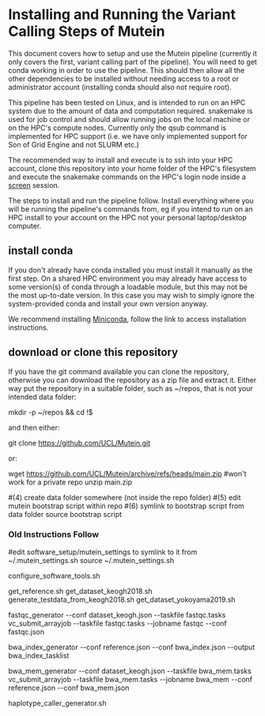# Installing and Running the Variant Calling Steps of Mutein

This document covers how to setup and use the Mutein pipeline (currently it only covers the first, variant calling part of the pipeline). You will need to get conda working in order to use the pipeline. This should then allow all the other dependencies to be installed without needing access to a root or administrator account (installing conda should also not require root).

This pipeline has been tested on Linux, and is intended to run on an HPC system due to the amount of data and computation required. snakemake is used for job control and should allow running jobs on the local machine or on the HPC's compute nodes. Currently only the qsub command is implemented for HPC support (i.e. we have only implemented support for Son of Grid Engine and not SLURM etc.)

The recommended way to install and execute is to ssh into your HPC account, clone this repository into your home folder of the HPC's filesystem and execute the snakemake commands on the HPC's login node inside a [screen](https://www.gnu.org/software/screen/) session.

The steps to install and run the pipeline follow. Install everything where you will be running the pipeline's commands from, eg if you intend to run on an HPC install to your account on the HPC not your personal laptop/desktop computer.

## install conda
If you don't already have conda installed you must install it manually as the first step. On a shared HPC environment you may already have access to some version(s) of conda through a loadable module, but this may not be the most up-to-date version. In this case you may wish to simply ignore the system-provided conda and install your own version anyway.

We recommend installing [Miniconda](https://docs.conda.io/en/latest/miniconda.html), follow the link to access installation instructions.

## download or clone this repository
If you have the git command available you can clone the repository, otherwise you can download the repository as a zip file and extract it. Either way put the repository in a suitable folder, such as ~/repos, that is not your intended data folder:

  mkdir -p ~/repos && cd !$

and then either:

  git clone https://github.com/UCL/Mutein.git

or:

  wget https://github.com/UCL/Mutein/archive/refs/heads/main.zip #won't work for a private repo
  unzip main.zip

#(4) create data folder somewhere (not inside the repo folder)
#(5) edit mutein bootstrap script within repo
#(6) symlink to bootstrap script from data folder
source bootstrap script

### Old Instructions Follow

#edit software_setup/mutein_settings to symlink to it from ~/.mutein_settings.sh
source ~/.mutein_settings.sh

configure_software_tools.sh

get_reference.sh
get_dataset_keogh2018.sh
generate_testdata_from_keogh2018.sh
get_dataset_yokoyama2019.sh

fastqc_generator --conf dataset_keogh.json --taskfile fastqc.tasks
vc_submit_arrayjob --taskfile fastqc.tasks --jobname fastqc --conf fastqc.json

bwa_index_generator --conf reference.json --conf bwa_index.json --output bwa_index_tasklist

bwa_mem_generator --conf dataset_keogh.json --taskfile bwa_mem.tasks
vc_submit_arrayjob --taskfile bwa_mem.tasks --jobname bwa_mem --conf reference.json --conf bwa_mem.json

haplotype_caller_generator.sh

